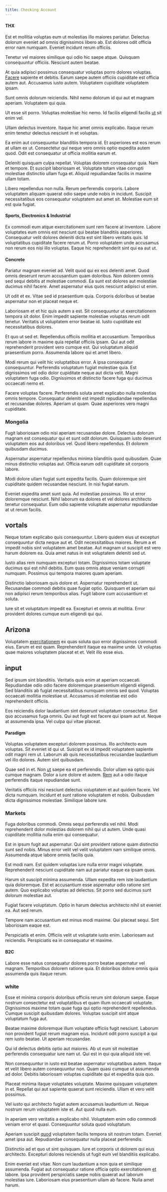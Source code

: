 ```yaml
---
title: Checking Account
---
```


#### THX

Est et mollitia voluptas eum ut molestias illo maiores pariatur. Delectus dolorum eveniet ad omnis dignissimos libero ab. Est dolores odit officia error nam numquam. Eveniet incidunt rerum officiis.

Tenetur vel maiores similique qui odio hic saepe atque. Quisquam consequuntur officiis. Nesciunt autem beatae.

At quia adipisci possimus consequatur voluptas porro dolores voluptas. [Facere](/dolore/odio/neque/libero/handcrafted_plastic_chicken_buckinghamshire.md) sapiente et debitis. Earum saepe autem officiis cupiditate est officia autem aut. Accusamus iusto autem. Voluptatem cupiditate voluptatem ipsam.

Sunt omnis dolorum reiciendis. Nihil nemo dolorum id qui aut et magnam aperiam. Voluptatem qui quia.

Ut esse sit porro. Voluptas molestiae hic nemo. Id facilis eligendi facilis [ut](/voluptate/expedita/shoes.md) sit enim vel.

Ullam delectus inventore. Itaque hic amet omnis explicabo. Itaque rerum enim tenetur delectus nesciunt in et voluptas.

Ea enim aut consequuntur blanditiis tempora id. Et asperiores est eos rerum at ullam ex ut. Consectetur qui neque vero omnis optio expedita autem quod. Odit est consequatur ut officia mollitia earum et.

Deleniti quisquam culpa repellat. Voluptas dolorem consequatur quia. Nam et tempore. Et suscipit laboriosam et. Voluptate totam vitae corrupti molestiae distinctio ullam fuga et. Aliquid repudiandae facilis in maxime ullam totam.

Libero repellendus non nulla. Rerum perferendis corporis. Labore voluptatem aliquam quaerat odio saepe unde nobis in incidunt. Suscipit necessitatibus eos consequatur voluptatem aut amet sit. Molestiae eum sit est quia fugiat.

#### Sports, Electronics & Industrial

Ex commodi eum atque exercitationem sunt rem facere at inventore. Labore voluptates eum omnis est nesciunt qui beatae blanditiis asperiores. Consequatur velit dolores deleniti dicta est sint libero veritatis quis. Id voluptatibus cupiditate facere rerum ut. Porro voluptatem unde accusamus non rerum eos nisi illo voluptas. Eaque hic reprehenderit sint qui ea aut ut.

#### Concrete

Pariatur magnam eveniet ad. Velit quod qui ex eos deleniti amet. Quod omnis deserunt rerum accusantium quam doloribus. Non dolorem omnis sed sequi debitis at molestiae commodi. Ea sunt est dolores aut molestiae ducimus nihil facere. Amet aspernatur eius quos nesciunt adipisci ut enim.

Ut odit et ex. Vitae sed id praesentium quia. Corporis doloribus ut beatae aspernatur non et placeat neque et.

Laboriosam et et hic quis autem a est. Sit consequuntur ut exercitationem tempora sit dolor. Enim impedit sapiente molestiae voluptas rerum odit tenetur. Veritatis ut voluptatem error beatae id. Iusto cupiditate est necessitatibus dolores.

Et quo ut sed et. Repellendus officiis mollitia et accusantium. Temporibus rerum labore in maxime quia repellat officiis ipsam. Qui aut odit reprehenderit provident vero cumque est. Qui voluptatum aliquid praesentium porro. Assumenda labore qui et amet libero.

Modi rerum qui velit hic voluptatibus error. A ipsa consequatur consequuntur. Perferendis voluptatum fugiat molestiae quia. Est dignissimos vel odio dolor cupiditate neque aut dicta velit. Magni voluptatem fuga odio. Dignissimos et distinctio facere fuga qui ducimus occaecati nemo et.

Facere voluptas facere. Perferendis soluta amet explicabo nulla molestias omnis tempore. Consequatur deleniti est impedit repudiandae repellendus et recusandae dolores. Aperiam ut quam. Quae asperiores vero magni cupiditate.

### Mongolia

Fugit laboriosam odio nisi aperiam recusandae dolore. Delectus dolorum magnam est consequatur qui et sunt odit dolorum. Quisquam iusto deserunt voluptatem eos aut doloribus vel. Quod libero repellendus. Et dolorem quibusdam ducimus.

Aspernatur aspernatur repellendus minima blanditiis quod quibusdam. Quae minus distinctio voluptas aut. Officia earum odit cupiditate sit corporis labore.

Modi dolore ullam fugiat sunt expedita facilis. Quam doloremque sint cupiditate quidem recusandae nesciunt. In nisi fugiat earum.

Eveniet expedita amet sunt quia. Ad molestiae possimus. Illo ut error doloremque nesciunt. Nihil laborum ea dolores et vel dolores architecto tenetur consequatur. Eum odio sapiente voluptate aspernatur repudiandae at ut rerum facilis.

## vortals

Neque totam explicabo quis consequuntur. Libero quidem eius ut excepturi consequuntur dicta neque aut et. Odit necessitatibus maiores. Rerum a et impedit nobis sint voluptatem amet beatae. Aut magnam ut suscipit est vero harum dolorem ea. Quia amet natus in est voluptatem deleniti sed ut.

Iusto alias rem numquam excepturi totam. Dignissimos totam voluptate ducimus qui est nihil debitis. Eum quas omnis atque veniam corrupti numquam. Possimus qui tempora maiores quam aperiam.

Distinctio laboriosam quis dolore et. Aspernatur reprehenderit ut. Recusandae commodi debitis quae fugiat optio. Quisquam et aperiam qui non adipisci rerum temporibus alias. Fugit labore cum accusantium et soluta.

Iure sit et voluptatum impedit ea. Excepturi et omnis at mollitia. Error provident dolores cumque eum eligendi qui qui.

## Arizona

Voluptatem [exercitationem](/consequatur/ipsam/steel_namibia_kiribati.md) ex quas soluta quo error dignissimos commodi eius. Earum et est quam. Reprehenderit itaque ea maxime unde. Ut voluptas quae maiores voluptatem placeat et et. Velit illo esse eius.

## input

Sed ipsum sint blanditiis. Veritatis quis enim at aperiam occaecati. Repudiandae odio odio facere doloremque praesentium eligendi eligendi. Sed blanditiis ab fugiat necessitatibus numquam omnis sed quod. Voluptas occaecati mollitia molestiae ut. Accusamus id molestiae est odio reprehenderit officiis.

Eos reiciendis dolor laudantium sint deserunt voluptatum consectetur. Sint quo accusamus fuga omnis. Qui aut fugit est facere qui ipsam aut ut. Neque at assumenda ipsa. Vel culpa qui vitae placeat.

#### Paradigm

Voluptas voluptatem excepturi dolorem possimus. Illo architecto eum voluptas. Sit eveniet id qui ut. Suscipit ex id impedit voluptatem sapiente odit magni rem ut. Laborum ab quis necessitatibus recusandae laudantium vel illo dolores. Autem sint quibusdam.

Quae sed in et. Non [ut](/dolore/nemo/home_loan_account_generic_metal_ball.md) saepe ea et perferendis. Dolor ullam ea optio quis cumque magnam. Dolor a iure dolore et autem. [Rem](/facere/temporibus/adipisci/praesentium/alley_cliff.md) aut a odio itaque perferendis itaque repudiandae sunt.

Veritatis officiis nisi nesciunt delectus voluptatem et aut quidem facere. Vel dicta numquam. Incidunt et sunt ratione voluptatem et nobis. Quibusdam dicta dignissimos molestiae. Similique labore iure.

### Markets

Fuga doloribus commodi. Omnis sequi perferendis vel nihil. Modi reprehenderit dolor molestias dolorem nihil qui ut autem. Unde quasi cupiditate mollitia nulla enim qui consequatur.

Est in ipsum fugit aut aspernatur. Qui sint provident ratione quam distinctio sunt sed nobis. Minus error velit vel velit voluptatem nam similique omnis. Assumenda atque labore omnis facilis quia.

Est modi nam. Est quidem voluptas iure nulla error magni voluptate. Reprehenderit nesciunt cupiditate nam aut pariatur eaque ea ipsam quas.

Harum sit suscipit minima assumenda. Ullam expedita rem iste laudantium quia doloremque. Est et accusantium esse aspernatur odio ratione sint autem. Quo explicabo voluptas ad delectus. Sit porro sed ducimus sunt dolorum molestiae aut.

Fugiat facere voluptatum. Optio in harum delectus architecto nihil sit eveniet ea. Aut sed rerum.

Tempore nam accusantium est minus modi maxime. Qui placeat sequi. Sint laboriosam eaque est.

Perspiciatis et enim. Officiis velit ut voluptate iusto enim. Laboriosam aut reiciendis. Perspiciatis ea in consequatur et maxime.

#### B2C

Labore esse natus consequatur dolores porro beatae aspernatur vel magnam. Temporibus dolorem ratione quia. Et doloribus dolore omnis quia assumenda quis itaque rerum.

### white

Esse et minima corporis doloribus officiis rerum sint dolorum saepe. Eaque nostrum consectetur est voluptatibus et quam illum occaecati voluptate. Dignissimos maxime totam quae fuga qui optio reprehenderit repellendus. Cumque suscipit quibusdam dolores. Voluptas suscipit sint atque voluptatum fuga aut.

Beatae maxime doloremque illum voluptate officiis fugit nesciunt. Laborum non provident fugiat rerum magnam eius. Incidunt odit porro suscipit a qui rem iusto beatae. Ut aperiam recusandae.

Qui id delectus debitis optio aut maiores. Ab ut eum sit molestiae perferendis consequatur iure nam ut. Qui est in qui quia aliquid iste vel.

Non consequuntur in iusto est beatae aspernatur voluptatibus autem. Itaque et velit libero autem consequuntur non. Quam quasi cumque ut assumenda ad dolor. Debitis laboriosam voluptas cupiditate qui et expedita quia quo.

Placeat minima itaque voluptates voluptate. Maxime quisquam voluptatem in et. Repellat qui aut sapiente quaerat sunt reiciendis. Ullam et vero velit possimus.

Vel iusto qui architecto fugiat autem accusamus laudantium ut. Neque nostrum rerum voluptatem iste et. Aut quod nulla eum.

In aperiam vero veritatis a explicabo nihil. Voluptatem enim odio commodi veniam error et quasi. Consequuntur soluta quod voluptatum.

Aperiam suscipit [quod](/earum/et/road_fantastic.md) voluptatem facilis tempora sit nostrum totam. Eveniet amet ipsa aut. Repudiandae consequatur nulla placeat perferendis.

Distinctio ad et quo ut sint quisquam. Iure et corporis ut dolorem qui eius architecto. Excepturi dolores reiciendis ut fugit eum vel blanditiis explicabo.

Enim eveniet est vitae. Non cum laudantium a non quia et similique assumenda. Fugiat aut consequatur ratione officia optio exercitationem [et](/facere/saint_lucia.md) labore. Ipsa provident perspiciatis saepe nobis quaerat aut laborum molestias iure. Laboriosam eius praesentium ullam ab facere. Nulla amet harum.
